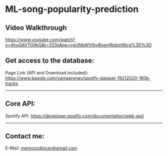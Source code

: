 # ML-song-popularity-prediction
## Video Walkthrough
https://www.youtube.com/watch?v=4huGAVTG9kQ&t=333s&pp=ygUNbWVtbyBvemRpbmNlcg%3D%3D

<h2>Get access to the database:</h2>

Page Link (API and Download included): https://www.kaggle.com/yamaerenay/spotify-dataset-19212020-160k-tracks

----------------------------------------------------------------------------------------------
<h2>Core API:</h2>

Spotify API: https://developer.spotify.com/documentation/web-api/

----------------------------------------------------------------------------------------------

<h2>Contact me:</h2>

E-Mail: memoozdincer@gmail.com
